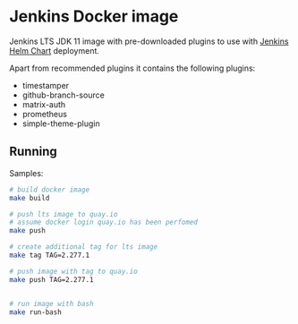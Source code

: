 # Jenkins Docker image

Jenkins LTS JDK 11 image with pre-downloaded plugins to use with [Jenkins Helm Chart](https://github.com/jenkinsci/helm-charts/blob/main/charts/jenkins/README.md#consider-using-a-custom-image) deployment.

Apart from recommended plugins it contains the following plugins:

* timestamper
* github-branch-source
* matrix-auth
* prometheus
* simple-theme-plugin

## Running

Samples:

```bash
# build docker image
make build

# push lts image to quay.io
# assume docker login quay.io has been perfomed
make push

# create additional tag for lts image
make tag TAG=2.277.1

# push image with tag to quay.io
make push TAG=2.277.1


# run image with bash
make run-bash
```
